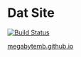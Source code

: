 # Dat Site
[![Build Status](https://travis-ci.org/megabytemb/megabytemb.github.io.svg?branch=master)](https://travis-ci.org/megabytemb/megabytemb.github.io)

[megabytemb.github.io](http://megabytemb.github.io)
